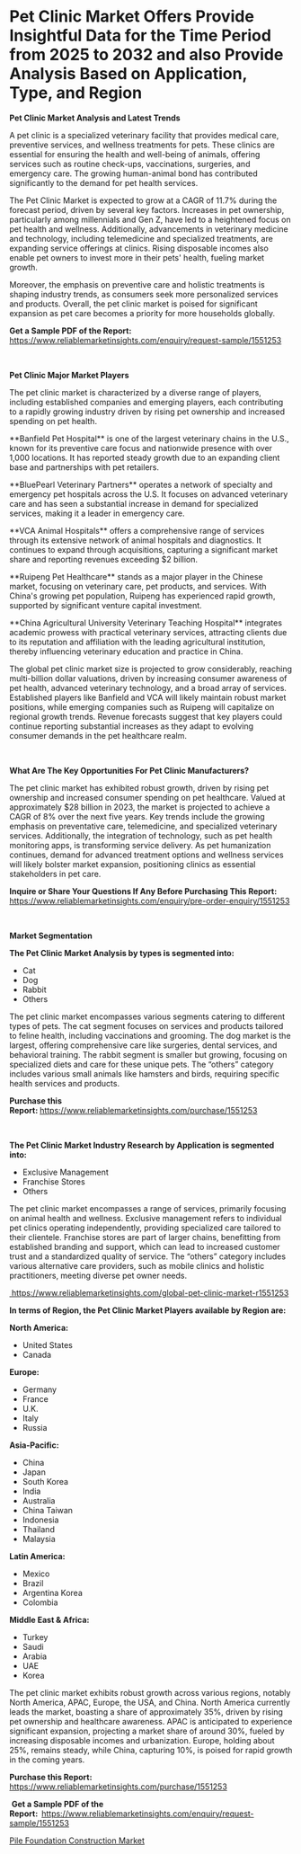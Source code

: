 <p><h1>Pet Clinic Market Offers Provide Insightful Data for the Time Period from 2025 to 2032 and also Provide Analysis Based on Application, Type, and Region</h1></p><p><strong>Pet Clinic Market Analysis and Latest Trends</strong></p>
<p><p>A pet clinic is a specialized veterinary facility that provides medical care, preventive services, and wellness treatments for pets. These clinics are essential for ensuring the health and well-being of animals, offering services such as routine check-ups, vaccinations, surgeries, and emergency care. The growing human-animal bond has contributed significantly to the demand for pet health services.</p><p>The Pet Clinic Market is expected to grow at a CAGR of 11.7% during the forecast period, driven by several key factors. Increases in pet ownership, particularly among millennials and Gen Z, have led to a heightened focus on pet health and wellness. Additionally, advancements in veterinary medicine and technology, including telemedicine and specialized treatments, are expanding service offerings at clinics. Rising disposable incomes also enable pet owners to invest more in their pets' health, fueling market growth. </p><p>Moreover, the emphasis on preventive care and holistic treatments is shaping industry trends, as consumers seek more personalized services and products. Overall, the pet clinic market is poised for significant expansion as pet care becomes a priority for more households globally.</p></p>
<p><strong>Get a Sample PDF of the Report:&nbsp;</strong> <a href="https://www.reliablemarketinsights.com/enquiry/request-sample/1551253?utm_campaign=2177&utm_medium=2&utm_source=Github&utm_content=ia&utm_term=09032025&utm_id=pet-clinic">https://www.reliablemarketinsights.com/enquiry/request-sample/1551253</a></p>
<p>&nbsp;</p>
<p><strong>Pet Clinic Major Market Players</strong></p>
<p><p>The pet clinic market is characterized by a diverse range of players, including established companies and emerging players, each contributing to a rapidly growing industry driven by rising pet ownership and increased spending on pet health.</p><p>**Banfield Pet Hospital** is one of the largest veterinary chains in the U.S., known for its preventive care focus and nationwide presence with over 1,000 locations. It has reported steady growth due to an expanding client base and partnerships with pet retailers.</p><p>**BluePearl Veterinary Partners** operates a network of specialty and emergency pet hospitals across the U.S. It focuses on advanced veterinary care and has seen a substantial increase in demand for specialized services, making it a leader in emergency care.</p><p>**VCA Animal Hospitals** offers a comprehensive range of services through its extensive network of animal hospitals and diagnostics. It continues to expand through acquisitions, capturing a significant market share and reporting revenues exceeding $2 billion.</p><p>**Ruipeng Pet Healthcare** stands as a major player in the Chinese market, focusing on veterinary care, pet products, and services. With China's growing pet population, Ruipeng has experienced rapid growth, supported by significant venture capital investment.</p><p>**China Agricultural University Veterinary Teaching Hospital** integrates academic prowess with practical veterinary services, attracting clients due to its reputation and affiliation with the leading agricultural institution, thereby influencing veterinary education and practice in China.</p><p>The global pet clinic market size is projected to grow considerably, reaching multi-billion dollar valuations, driven by increasing consumer awareness of pet health, advanced veterinary technology, and a broad array of services. Established players like Banfield and VCA will likely maintain robust market positions, while emerging companies such as Ruipeng will capitalize on regional growth trends. Revenue forecasts suggest that key players could continue reporting substantial increases as they adapt to evolving consumer demands in the pet healthcare realm.</p></p>
<p>&nbsp;</p>
<p><strong>What Are The Key Opportunities For Pet Clinic Manufacturers?</strong></p>
<p><p>The pet clinic market has exhibited robust growth, driven by rising pet ownership and increased consumer spending on pet healthcare. Valued at approximately $28 billion in 2023, the market is projected to achieve a CAGR of 8% over the next five years. Key trends include the growing emphasis on preventative care, telemedicine, and specialized veterinary services. Additionally, the integration of technology, such as pet health monitoring apps, is transforming service delivery. As pet humanization continues, demand for advanced treatment options and wellness services will likely bolster market expansion, positioning clinics as essential stakeholders in pet care.</p></p>
<p><strong>Inquire or Share Your Questions If Any Before Purchasing This Report:</strong> <a href="https://www.reliablemarketinsights.com/enquiry/pre-order-enquiry/1551253?utm_campaign=2177&utm_medium=2&utm_source=Github&utm_content=ia&utm_term=09032025&utm_id=pet-clinic">https://www.reliablemarketinsights.com/enquiry/pre-order-enquiry/1551253</a></p>
<p>&nbsp;</p>
<p><strong>Market Segmentation</strong></p>
<p><strong>The Pet Clinic Market Analysis by types is segmented into:</strong></p>
<p><ul><li>Cat</li><li>Dog</li><li>Rabbit</li><li>Others</li></ul></p>
<p><p>The pet clinic market encompasses various segments catering to different types of pets. The cat segment focuses on services and products tailored to feline health, including vaccinations and grooming. The dog market is the largest, offering comprehensive care like surgeries, dental services, and behavioral training. The rabbit segment is smaller but growing, focusing on specialized diets and care for these unique pets. The “others” category includes various small animals like hamsters and birds, requiring specific health services and products.</p></p>
<p><strong>Purchase this Report:&nbsp;</strong><a href="https://www.reliablemarketinsights.com/purchase/1551253?utm_campaign=2177&utm_medium=2&utm_source=Github&utm_content=ia&utm_term=09032025&utm_id=pet-clinic">https://www.reliablemarketinsights.com/purchase/1551253</a></p>
<p>&nbsp;</p>
<p><strong>The Pet Clinic Market Industry Research by Application is segmented into:</strong></p>
<p><ul><li>Exclusive Management</li><li>Franchise Stores</li><li>Others</li></ul></p>
<p><p>The pet clinic market encompasses a range of services, primarily focusing on animal health and wellness. Exclusive management refers to individual pet clinics operating independently, providing specialized care tailored to their clientele. Franchise stores are part of larger chains, benefitting from established branding and support, which can lead to increased customer trust and a standardized quality of service. The “others” category includes various alternative care providers, such as mobile clinics and holistic practitioners, meeting diverse pet owner needs.</p></p>
<p><a href="https://www.reliablemarketinsights.com/global-pet-clinic-market-r1551253?utm_campaign=2177&utm_medium=2&utm_source=Github&utm_content=ia&utm_term=09032025&utm_id=pet-clinic">&nbsp;https://www.reliablemarketinsights.com/global-pet-clinic-market-r1551253</a></p>
<p><strong>In terms of Region, the Pet Clinic Market Players available by Region are:</strong></p>
<p>
    <p> <strong> North America: </strong>
        <ul>
            <li>United States</li>
            <li>Canada</li>
        </ul>
        </p> 
    <p> <strong> Europe: </strong>
        <ul>
            <li>Germany</li>
            <li>France</li>
            <li>U.K.</li>
            <li>Italy</li>
            <li>Russia</li>
        </ul>
        </p> 
    <p> <strong> Asia-Pacific: </strong>
        <ul>
            <li>China</li>
            <li>Japan</li>
            <li>South Korea</li>
            <li>India</li>
            <li>Australia</li>
            <li>China Taiwan</li>
            <li>Indonesia</li>
            <li>Thailand</li>
            <li>Malaysia</li>
        </ul>
        </p> 
    <p> <strong> Latin America: </strong>
        <ul>
            <li>Mexico</li>
            <li>Brazil</li>
            <li>Argentina Korea</li>
            <li>Colombia</li>
        </ul>
        </p> 
    <p> <strong> Middle East & Africa: </strong>
        <ul>
            <li>Turkey</li>
            <li>Saudi</li>
            <li>Arabia</li>
            <li>UAE</li>
            <li>Korea</li>
        </ul>
    </p>
    </p>
<p><p>The pet clinic market exhibits robust growth across various regions, notably North America, APAC, Europe, the USA, and China. North America currently leads the market, boasting a share of approximately 35%, driven by rising pet ownership and healthcare awareness. APAC is anticipated to experience significant expansion, projecting a market share of around 30%, fueled by increasing disposable incomes and urbanization. Europe, holding about 25%, remains steady, while China, capturing 10%, is poised for rapid growth in the coming years.</p></p>
<p><strong>Purchase this Report: </strong><a href="https://www.reliablemarketinsights.com/purchase/1551253?utm_campaign=2177&utm_medium=2&utm_source=Github&utm_content=ia&utm_term=09032025&utm_id=pet-clinic">https://www.reliablemarketinsights.com/purchase/1551253</a></p>
<p>&nbsp;<strong>Get a Sample PDF of the Report:&nbsp;&nbsp;</strong><a href="https://www.reliablemarketinsights.com/enquiry/request-sample/1551253?utm_campaign=2177&utm_medium=2&utm_source=Github&utm_content=ia&utm_term=09032025&utm_id=pet-clinic">https://www.reliablemarketinsights.com/enquiry/request-sample/1551253</a></p>
<p><strong></strong></p>
<p><p><a href="https://github.com/indrystar/Market-Research-Report-List-5/blob/main/pile-foundation-construction-market.md?utm_campaign=2177&utm_medium=2&utm_source=Github&utm_content=ia&utm_term=09032025&utm_id=pet-clinic">Pile Foundation Construction Market</a></p></p>
